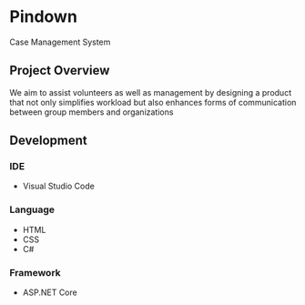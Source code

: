 # Pindown
Case Management System
## Project Overview 
We aim to assist volunteers as well as management by designing a product that not only simplifies workload but also enhances forms of communication between group members and organizations
## Development 

### IDE
- Visual Studio Code

### Language
- HTML
- CSS
- C#

### Framework
- ASP.NET Core
